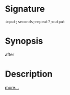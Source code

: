 # Signature
```vikid-signature
input;seconds;repeat?;output
```

# Synopsis
after

# Description

[more...](http://reactivex.io/documentation/operators/timer.html)